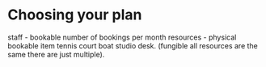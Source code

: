 # Choosing your plan
staff - bookable
number of bookings per month
resources - physical bookable item tennis court boat studio desk. (fungible all resources are the same there are just multiple).